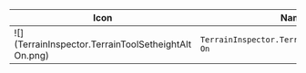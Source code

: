 | Icon | Name | File ID |
| ---  | ---  | ---     |
| ![](TerrainInspector.TerrainToolSetheightAlt On.png) | `TerrainInspector.TerrainToolSetheightAlt On` | `6817539183589701602` |
